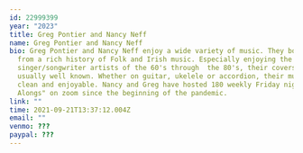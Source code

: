 ```yaml
---
id: 22999399
year: "2023"
title: Greg Pontier and Nancy Neff
name: Greg Pontier and Nancy Neff
bio: Greg Pontier and Nancy Neff enjoy a wide variety of music. They both come
  from a rich history of Folk and Irish music. Especially enjoying the
  singer/songwriter artists of the 60's through  the 80's, their covers are
  usually well known. Whether on guitar, ukelele or accordion, their music is
  clean and enjoyable. Nancy and Greg have hosted 180 weekly Friday nigh "Sing
  Alongs" on zoom since the beginning of the pandemic.
link: ""
time: 2021-09-21T13:37:12.004Z
email: ""
venmo: ???
paypal: ???
---
```


